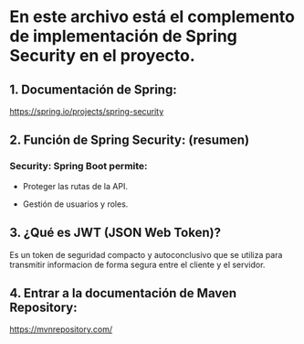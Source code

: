 # En este archivo está el complemento de implementación de Spring Security en el proyecto.

## 1. Documentación de Spring:
https://spring.io/projects/spring-security

## 2. Función de Spring Security: (resumen)

### Security: Spring Boot permite:

- Proteger las rutas de la API.

- Gestión de usuarios y roles.

## 3. ¿Qué es JWT (JSON Web Token)? 

Es un token de seguridad compacto y autoconclusivo que se utiliza para transmitir informacion de forma segura entre el cliente y el servidor.

## 4. Entrar a la documentación de Maven Repository:
https://mvnrepository.com/
